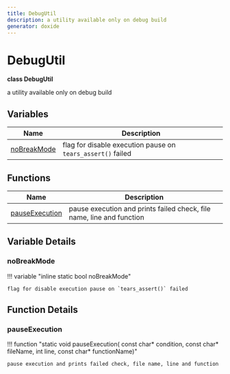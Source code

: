 ```yaml
---
title: DebugUtil
description: a utility available only on debug build 
generator: doxide
---
```



# DebugUtil

**class DebugUtil**

a utility available only on debug build

## Variables

| Name | Description |
| ---- | ----------- |
| [noBreakMode](#noBreakMode) | flag for disable execution pause on `tears_assert()` failed  |

## Functions

| Name | Description |
| ---- | ----------- |
| [pauseExecution](#pauseExecution) | pause execution and prints failed check, file name, line and function  |

## Variable Details

### noBreakMode<a name="noBreakMode"></a>

!!! variable "inline static bool noBreakMode"

    flag for disable execution pause on `tears_assert()` failed

## Function Details

### pauseExecution<a name="pauseExecution"></a>

!!! function "static void pauseExecution( const char&#42; condition, const char&#42; fileName, int line, const char&#42; functionName)"

    pause execution and prints failed check, file name, line and function
